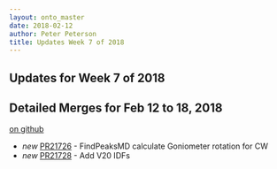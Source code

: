 ```yaml
---
layout: onto_master
date: 2018-02-12
author: Peter Peterson
title: Updates Week 7 of 2018
---
```

Updates for Week 7 of 2018
--------------------------

Detailed Merges for Feb 12 to 18, 2018
--------------------------------------
[on github](https://github.com/mantidproject/mantid/pulls?q=is%3Apr+merged%3A2018-02-13..2018-02-18)

* *new* [PR21726](https://github.com/mantidproject/mantid/pull/21726) - FindPeaksMD calculate Goniometer rotation for CW
* *new* [PR21728](https://github.com/mantidproject/mantid/pull/21728) - Add V20 IDFs
